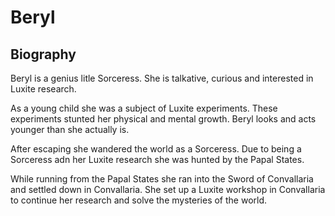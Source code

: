 # Beryl

## Biography

Beryl is a genius litle Sorceress.  She is talkative, curious and interested in Luxite research.

As a young child she was a subject of Luxite experiments.  These experiments stunted her physical and mental growth.  Beryl looks and acts younger than she actually is.

After escaping she wandered the world as a Sorceress.  Due to being a Sorceress adn her Luxite research she was hunted by the Papal States.

While running from the Papal States she ran into the Sword of Convallaria and settled down in Convallaria.  She set up a Luxite workshop in Convallaria to continue her research and solve the mysteries of the world.

